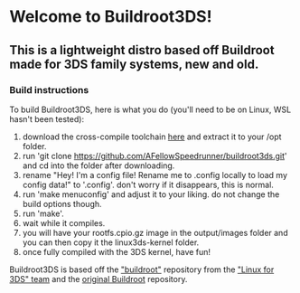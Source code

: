 # Welcome to Buildroot3DS! 
## This is a lightweight distro based off Buildroot made for 3DS family systems, new and old.


### Build instructions
To build Buildroot3DS, here is what you do (you'll need to be on Linux, WSL hasn't been tested):

1) download the cross-compile toolchain [here](https://toolchains.bootlin.com/downloads/releases/toolchains/armv6-eabihf/tarballs/armv6-eabihf--glibc--bleeding-edge-2023.11-1.tar.bz2) and extract it to your /opt folder.
1) run 'git clone https://github.com/AFellowSpeedrunner/buildroot3ds.git' and cd into the folder after downloading.
2) rename "Hey! I'm a config file! Rename me to .config locally to load my config data!" to '.config'. don't worry if it disappears, this is normal.
3) run 'make menuconfig' and adjust it to your liking. do not change the build options though.
5) run 'make'.
6) wait while it compiles.
7) you will have your rootfs.cpio.gz image in the output/images folder and you can then copy it the linux3ds-kernel folder.
8) once fully compiled with the 3DS kernel, have fun!


Buildroot3DS is based off the ["buildroot"](https://github.com/linux-3ds/buildroot) repository from the ["Linux for 3DS" team](https://github.com/linux-3ds) and the [original Buildroot](https://github.com/buildroot/buildroot) repository.
